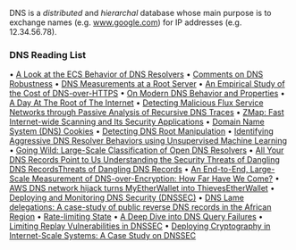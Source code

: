 DNS is a *distributed* and *hierarchal* database whose main purpose is to exchange names (e.g. www.google.com) for IP addresses (e.g. 12.34.56.78). 

### DNS Reading List
• [A Look at the ECS Behavior of DNS Resolvers](http://engr.case.edu/rabinovich_michael/otherPubs/ECS_IMC2019_WithClarifications.pdf)
• [Comments on DNS Robustness](https://dl.acm.org/doi/pdf/10.1145/3278532.3278541)
• [DNS Measurements at a Root Server](https://sci-hub.se/10.1109/GLOCOM.2001.965864)
• [An Empirical Study of the Cost of DNS-over-HTTPS](https://arxiv.org/pdf/1909.06192.pdf)
• [On Modern DNS Behavior and Properties](https://dl.acm.org/doi/pdf/10.1145/2500098.2500100)
• [A Day At The Root of The Internet](https://www.sigcomm.org/sites/default/files/ccr/papers/2008/October/1452335-1452341.pdf)
• [Detecting Malicious Flux Service Networks through Passive Analysis of Recursive DNS Traces](https://sci-hub.se/10.1109/ACSAC.2009.36)
• [ZMap: Fast Internet-wide Scanning and Its Security Applications](https://www.usenix.org/system/files/conference/usenixsecurity13/sec13-paper_durumeric.pdf)
• [Domain Name System (DNS) Cookies](https://datatracker.ietf.org/doc/html/rfc7873)
• [Detecting DNS Root Manipulation](https://sci-hub.se/10.1007/978-3-319-30505-9_21)
• [Identifying Aggressive DNS Resolver Behaviors using Unsupervised Machine Learning](https://ant.isi.edu/events/dinr2021/P/p11.pdf)
• [Going Wild: Large-Scale Classification of Open DNS Resolvers](https://conferences2.sigcomm.org/imc/2015/papers/p355.pdf)
• [All Your DNS Records Point to Us Understanding the Security Threats of Dangling DNS RecordsThreats of Dangling DNS Records](https://scholarworks.wm.edu/cgi/viewcontent.cgi?article=1829&context=aspubs)
• [An End-to-End, Large-Scale Measurement of DNS-over-Encryption: How Far Have We Come?](https://www.zhangmingming.org/files/papers/imc19-doe.pdf)
• [AWS DNS network hijack turns MyEtherWallet into ThievesEtherWallet](https://www.theregister.com/2018/04/24/myetherwallet_dns_hijack/)
• [Deploying and Monitoring DNS Security (DNSSEC)](https://ieeexplore.ieee.org/stamp/stamp.jsp?tp=&arnumber=5380700)
• [DNS Lame delegations: A case-study of public reverse DNS records in the African Region](https://core.ac.uk/download/pdf/232196642.pdf)
• [Rate-limiting State](https://queue.acm.org/detail.cfm?id=2578510)
• [A Deep Dive into DNS Query Failures](https://www.usenix.org/system/files/atc20-yang.pdf)
• [Limiting Replay Vulnerabilities in DNSSEC](https://cs.gmu.edu/~eoster/doc/npsec_08-revocation.pdf)
• [Deploying Cryptography in Internet-Scale Systems: A Case Study on DNSSEC](https://ieeexplore.ieee.org/stamp/stamp.jsp?tp=&arnumber=54448903)